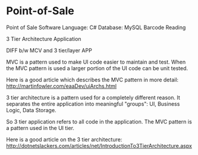 # Point-of-Sale
Point of Sale Software
Language:
C#
Database:
MySQL
Barcode Reading

3 Tier Architecture Application

DIFF b/w MCV and 3 tier/layer APP

MVC is a pattern used to make UI code easier to maintain and test. When the MVC pattern is used a larger portion of the UI code can be unit tested.

Here is a good article which describes the MVC pattern in more detail: http://martinfowler.com/eaaDev/uiArchs.html

3 tier architecture is a pattern used for a completely different reason. It separates the entire application into meaningful "groups": UI, Business Logic, Data Storage.

So 3 tier application refers to all code in the application. The MVC pattern is a pattern used in the UI tier.

Here is a good article on the 3 tier architecture: http://dotnetslackers.com/articles/net/IntroductionTo3TierArchitecture.aspx
